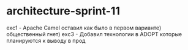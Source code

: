 # architecture-sprint-11

exс1 - Apache Camel оставил как было в первом варианте) общественный гнет)
exс3 - Добавил технологии в ADOPT которые планируются к выводу в прод

